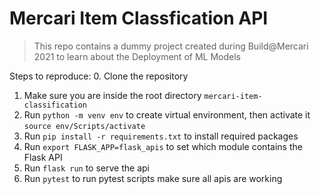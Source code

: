 # Mercari Item Classfication API

> This repo contains a dummy project created during Build@Mercari 2021
> to learn about the Deployment of ML Models

Steps to reproduce:
0. Clone the repository
1. Make sure you are inside the root directory `mercari-item-classification`
2. Run `python -m venv env` to create virtual environment, then activate it `source env/Scripts/activate`
3. Run `pip install -r requirements.txt` to install required packages
4. Run `export FLASK_APP=flask_apis` to set which module contains the Flask API
5. Run `flask run` to serve the api
6. Run `pytest` to run pytest scripts make sure all apis are working